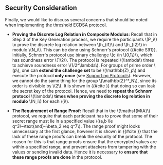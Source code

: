 ## Security Consideration

Finally, we would like to discuss several concerns that should be noted when implementing the threshold ECDSA protocol. 

- **Proving the Discrete Log Relation in Composite Modulus:** Recall that in Step 3 of the Key Generation process, we require the participants \\(P_i\\) to prove the discrete log relation between \\(h_{i1}\\) and \\(h_{i2}\\) in modulo \\(N_i\\). This can be done using Schnorr's protocol {{#cite S91}}. Initially, Schnorr's protocol use binary challenge \\(c \in \\{0,1\\}\\), which has soundness error \\(1/2\\). The protocol is repeated \\(\lambda\\) times to achieve soundness error \\(1/2^\lambda\\). For groups of prime order \\(p\\), one can **extend the challenge set** to be \\(\mathbb{Z}_p\\) and execute the protocol **only once** (see [Supporting Protocols](./supporting-algorithms.md)). However, we cannot do the same thing for the group \\(\mathbb{Z}^*_N\\), since its order is divisible by \\(2\\). It is shown in {{#cite }} that doing so can leak the secret key of the protocol. Hence, we need to **repeat the Schnorr protocol** \\(\lambda\\) **times when proving the discrete log relation in modulo** \\(N_i\\) for each \\(i\\).

- **The Requirement of Range Proof:** Recall that in the \\(\mathsf{MtA}\\) protocol, we require that each participant has to prove that some of their secret range must lie in a specified value \\((a,b \le q^3)~\text{and}~\beta_2 \eq q^7\\). The range proof might looks unnecessary at the first glance, however it is shown in {{#cite }} that the lack of these range proofs can break the security of the protocol. The reason for this is that range proofs ensure that the encrypted values are within a specified range, and prevent attackers from tampering with the values or sending invalid data. Hence it is necessary to **ensure that these range proofs are done** in the protocol.

